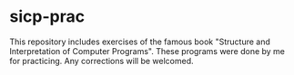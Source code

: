sicp-prac
=========

This repository includes exercises of the famous book "Structure and Interpretation of Computer Programs".
These programs were done by me for practicing.
Any corrections will be welcomed.
